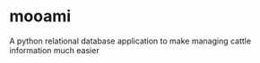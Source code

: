 mooami
======

A python relational database application to make managing cattle information much easier
